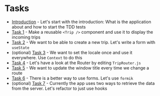 # Tasks

- [Introduction](https://github.com/ankri/react-workshop/blob/master/tasks/Task-0.md) - Let's start with the introduction: What is the application about and how to start the TDD tests
- [Task 1](https://github.com/ankri/react-workshop/blob/master/tasks/Task-1.md) - Make a reusable `<Trip />` component and use it to display the incoming trips
- [Task 2](https://github.com/ankri/react-workshop/blob/master/tasks/Task-2.md) - We want to be able to create a new trip. Let's write a form with `useState`
- (optional) [Task 3](https://github.com/ankri/react-workshop/blob/master/tasks/Task-3.md) - We want to set the locale once and use it everywhere. Use `Context` to do this
- [Task 4](https://github.com/ankri/react-workshop/blob/master/tasks/Task-4.md) - Let's have a look at the Router by editing `TripRouter.js`
- [Task 5](https://github.com/ankri/react-workshop/blob/master/tasks/Task-5.md) - We want to update the window title every time we change a route
- [Task 6](https://github.com/ankri/react-workshop/blob/master/tasks/Task-6.md) - There is a better way to use forms. Let's use `formik`
- (optional) [Task 7](https://github.com/ankri/react-workshop/blob/master/tasks/Task-7.md) - Currently the app uses two ways to retrieve the data from the server. Let's refactor to just use hooks
